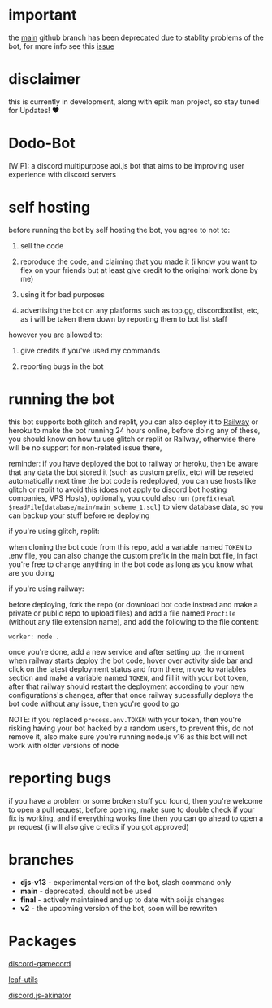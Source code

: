 # important
the [main](https://github.com/DodoGames7/Dodo-Bot/tree/main) github branch has been deprecated due to stablity problems of the bot, for more info see this [issue](https://github.com/DodoGames7/Dodo-Bot/issues/3)

# disclaimer
this is currently in development, along with epik man project, so stay tuned for Updates! ❤

# Dodo-Bot
[WIP]: a discord multipurpose aoi.js bot that aims to be improving user experience with discord servers

# self hosting
before running the bot by self hosting the bot, you agree to not to:

1. sell the code

2. reproduce the code, and claiming that you made it (i know you want to flex on your friends but at least give credit to the original work done by me)

3. using it for bad purposes

4. advertising the bot on any platforms such as top.gg, discordbotlist, etc, as i will be taken them down by reporting them to bot list staff

however you are allowed to:

1. give credits if you've used my commands

2. reporting bugs in the bot


# running the bot
this bot supports both glitch and replit, you can also deploy it to [Railway](https://railway.app) or heroku to make the bot running 24 hours online, before doing any of these, you should know on how tu use glitch or replit or Railway, otherwise there will be no support for non-related issue there,

reminder: if you have deployed the bot to railway or heroku, then be aware that any data the bot stored it (such as custom prefix, etc) will be reseted automatically next time the bot code is redeployed, you can use hosts like glitch or replit to avoid this (does not apply to discord bot hosting companies, VPS Hosts), optionally, you could also run `(prefix)eval $readFile[database/main/main_scheme_1.sql]` to view database data, so you can backup your stuff before re deploying

if you're using glitch, replit:

when cloning the bot code from this repo, add a variable named `TOKEN` to .env file, you can also change the custom prefix in the main bot file, in fact you're free to change anything in the bot code as long as you know what are you doing

if you're using railway:

before deploying, fork the repo (or download bot code instead and make a private or public repo to upload files) and add a file named `Procfile` (without any file extension name), and add the following to the file content:
```
worker: node .
```
once you're done, add a new service and after setting up, the moment when railway starts deploy the bot code, hover over activity side bar and click on the latest deployment status and from there, move to variables section and make a variable named `TOKEN`, and fill it with your bot token, after that railway should restart the deployment according to your new configurations's changes, after that once railway sucessfully deploys the bot code without any issue, then you're good to go

NOTE: if you replaced `process.env.TOKEN` with your token, then you're risking having your bot hacked by a random users, to prevent this, do not remove it, also make sure you're running node.js v16 as this bot will not work with older versions of node

# reporting bugs
if you have a problem or some broken stuff you found, then you're welcome to open a pull request, before opening, make sure to double check if your fix is working, and if everything works fine then you can go ahead to open a pr request (i will also give credits if you got approved)

# branches
* **djs-v13** - experimental version of the bot, slash command only
* **main** - deprecated, should not be used
* **final** - actively maintained and up to date with aoi.js changes
* **v2** - the upcoming version of the bot, soon will be rewriten

# Packages

[discord-gamecord](https://www.npmjs.com/package/discord-gamecord)

[leaf-utils](https://www.npmjs.com/package/leaf-utils)

[discord.js-akinator](https://www.npmjs.com/package/discord.js-akinator)




